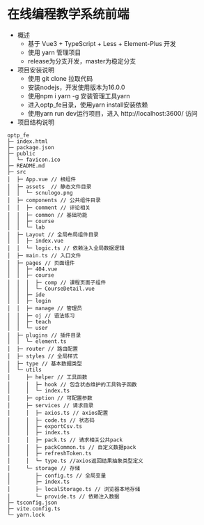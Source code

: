 # 在线编程教学系统前端
- 概述
  - 基于 Vue3 + TypeScript + Less + Element-Plus 开发
  - 使用 yarn 管理项目
  - release为分支开发，master为稳定分支
- 项目安装说明 
  - 使用 git clone 拉取代码
  - 安装nodejs，开发使用版本为16.0.0
  - 使用npm i yarn -g 安装管理工具yarn
  - 进入optp_fe目录，使用yarn install安装依赖
  - 使用yarn run dev运行项目，进入 http://localhost:3600/ 访问
- 项目结构说明 
```
optp_fe
├─ index.html
├─ package.json
├─ public
│  └─ favicon.ico
├─ README.md
├─ src
│  ├─ App.vue // 根组件
│  ├─ assets  // 静态文件目录
│  │  └─ scnulogo.png
│  ├─ components // 公共组件目录
│  │  ├─ comment // 评论相关
│  │  ├─ common // 基础功能
│  │  ├─ course 
│  │  └─ lab
│  ├─ Layout // 全局布局组件目录
│  │  ├─ index.vue
│  │  └─ logic.ts // 依赖注入全局数据逻辑
│  ├─ main.ts // 入口文件
│  ├─ pages // 页面组件
│  │  ├─ 404.vue
│  │  ├─ course 
│  │  │  ├─ comp // 课程页面子组件
│  │  │  └─ CourseDetail.vue
│  │  ├─ ide
│  │  ├─ login
│  │  ├─ manage // 管理员
│  │  ├─ oj // 语法练习
│  │  ├─ teach
│  │  └─ user
│  ├─ plugins // 插件目录
│  │  └─ element.ts
│  ├─ router // 路由配置
│  ├─ styles // 全局样式
│  ├─ type // 基本数据类型
│  └─ utils 
│     ├─ helper // 工具函数
│     │  ├─ hook // 包含状态维护的工具钩子函数
│     │  └─ index.ts
│     ├─ option // 可配置参数
│     ├─ services // 请求目录
│     │  ├─ axios.ts // axios配置
│     │  ├─ code.ts // 状态码
│     │  ├─ exportCsv.ts
│     │  ├─ index.ts
│     │  ├─ pack.ts // 请求相关公共pack
│     │  ├─ packCommon.ts // 自定义数据pack
│     │  ├─ refreshToken.ts
│     │  └─ type.ts //axios返回结果抽象类型定义
│     └─ storage // 存储
│        ├─ config.ts // 全局变量
│        ├─ index.ts 
│        ├─ localStorage.ts // 浏览器本地存储
│        └─ provide.ts // 依赖注入数据
├─ tsconfig.json
├─ vite.config.ts
└─ yarn.lock
```